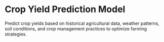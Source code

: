 # Crop Yield Prediction Model
 Predict crop yields based on historical agricultural data, weather patterns, soil conditions, and crop management practices to optimize farming strategies.
